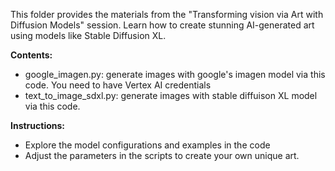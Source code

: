 This folder provides the materials from the "Transforming vision via Art with Diffusion Models" session. Learn how to create stunning AI-generated art using models like Stable Diffusion XL.

**Contents:**

- google_imagen.py: generate images with google's imagen model via this code. You need to have Vertex AI credentials
- text_to_image_sdxl.py: generate images with stable diffuison XL model via this code.

**Instructions:**

- Explore the model configurations and examples in the code
- Adjust the parameters in the scripts to create your own unique art.
